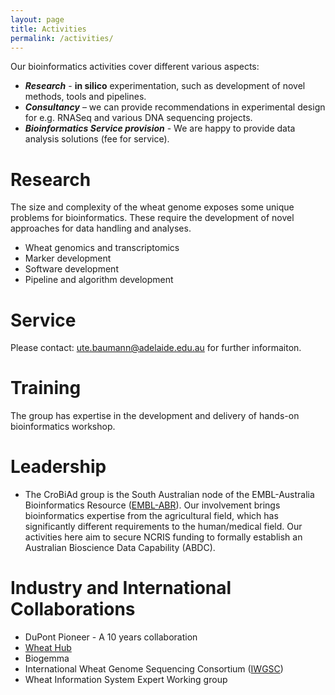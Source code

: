```yaml
---
layout: page
title: Activities
permalink: /activities/
---
```


Our bioinformatics activities cover different various aspects:

* ***Research*** - **in silico** experimentation, such as development of novel methods, tools and pipelines.
* ***Consultancy*** – we can provide recommendations in experimental design for e.g. RNASeq and various DNA sequencing projects.
* ***Bioinformatics Service provision*** - We are happy to provide data analysis solutions (fee for service).

# Research

The size and complexity of the wheat genome exposes some unique problems for bioinformatics. These require the development
of novel approaches for data handling and analyses.

  * Wheat genomics and transcriptomics
  * Marker development
  * Software development
  * Pipeline and algorithm development

# Service

Please contact: <a href="mailto:ute.baumann@adelaide.edu.au">ute.baumann@adelaide.edu.au</a> for further informaiton.

# Training

The group has expertise in the development and delivery of hands-on bioinformatics workshop.

# Leadership

  * The CroBiAd group is the South Australian node of the EMBL-Australia Bioinformatics Resource
    ([EMBL-ABR](https://www.embl-abr.org.au/)). Our involvement brings bioinformatics expertise from the agricultural
    field, which has significantly different requirements to the human/medical field. Our activities here aim to secure
    NCRIS funding to formally establish an Australian Bioscience Data Capability (ABDC).

# Industry and International Collaborations

  * DuPont Pioneer - A 10 years collaboration
  * [Wheat Hub](http://www.wheathub.com.au/)
  * Biogemma
  * International Wheat Genome Sequencing Consortium ([IWGSC](https://www.wheatgenome.org/))
  * Wheat Information System Expert Working group

